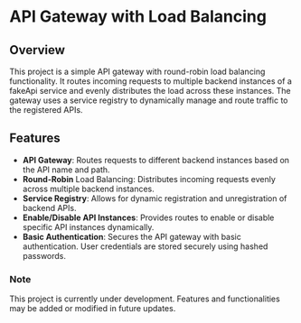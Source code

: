 # API Gateway with Load Balancing

## Overview

This project is a simple API gateway with round-robin load balancing functionality. It routes incoming requests to multiple backend instances of a fakeApi service and evenly distributes the load across these instances. The gateway uses a service registry to dynamically manage and route traffic to the registered APIs.

## Features

* **API Gateway**: Routes requests to different backend instances based on the API name and path.
* **Round-Robin** Load Balancing: Distributes incoming requests evenly across multiple backend instances.
* **Service Registry**: Allows for dynamic registration and unregistration of backend APIs.
* **Enable/Disable API Instances**: Provides routes to enable or disable specific API instances dynamically.
* **Basic Authentication**: Secures the API gateway with basic authentication. User credentials are stored securely using hashed passwords.

### Note

This project is currently under development. Features and functionalities may be added or modified in future updates.